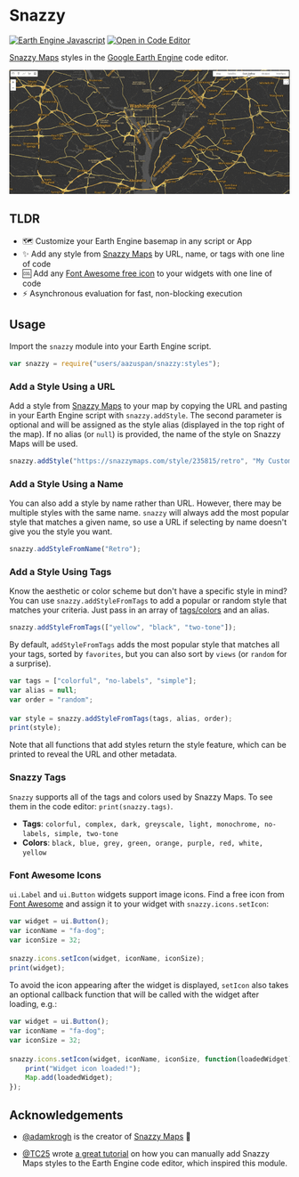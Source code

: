 # Snazzy

[![Earth Engine Javascript](https://img.shields.io/badge/Earth%20Engine%20API-Javascript-red)](https://developers.google.com/earth-engine/tutorials/tutorial_api_01)
[![Open in Code Editor](https://img.shields.io/badge/Open%20in-Code%20Editor-9cf)](https://code.earthengine.google.com/eea55338fa02e2b114e8cd70431302d8)

[Snazzy Maps](https://snazzymaps.com) styles in the [Google Earth Engine](https://earthengine.google.com/) code editor.

![Snazzy basemap demo](assets/snazzy_demo.gif)

## TLDR

- 🗺️ Customize your Earth Engine basemap in any script or App
- ✨ Add any style from [Snazzy Maps](https://snazzymaps.com) by URL, name, or tags with one line of code
- 🆒 Add any [Font Awesome free icon](https://fontawesome.com/search?m=free&o=r) to your widgets with one line of code
- ⚡ Asynchronous evaluation for fast, non-blocking execution

## Usage

Import the `snazzy` module into your Earth Engine script.

```javascript
var snazzy = require("users/aazuspan/snazzy:styles");
```

### Add a Style Using a URL
Add a style from [Snazzy Maps](https://snazzymaps.com/explore) to your map by copying the URL and pasting in your Earth Engine script with `snazzy.addStyle`. The second parameter is optional and will be assigned as the style alias (displayed in the top right of the map). If no alias (or `null`) is provided, the name of the style on Snazzy Maps will be used.

```javascript
snazzy.addStyle("https://snazzymaps.com/style/235815/retro", "My Custom Style");
```

### Add a Style Using a Name

You can also add a style by name rather than URL. However, there may be multiple styles with the same name. `snazzy` will always add the most popular style that matches a given name, so use a URL if selecting by name doesn't give you the style you want.

```javascript
snazzy.addStyleFromName("Retro");
```

### Add a Style Using Tags

Know the aesthetic or color scheme but don't have a specific style in mind? You can use `snazzy.addStyleFromTags` to add a popular or random style that matches your criteria. Just pass in an array of [tags/colors](#snazzy-tags) and an alias.

```javascript
snazzy.addStyleFromTags(["yellow", "black", "two-tone"]);
```

By default, `addStyleFromTags` adds the most popular style that matches all your tags, sorted by `favorites`, but you can also sort by `views` (or `random` for a surprise).

```javascript
var tags = ["colorful", "no-labels", "simple"];
var alias = null;
var order = "random";

var style = snazzy.addStyleFromTags(tags, alias, order);
print(style);
```

Note that all functions that add styles return the style feature, which can be printed to reveal the URL and other metadata.

### Snazzy Tags

`Snazzy` supports all of the tags and colors used by Snazzy Maps. To see them in the code editor: `print(snazzy.tags)`.

- **Tags**: `colorful, complex, dark, greyscale, light, monochrome, no-labels, simple, two-tone`
- **Colors**: `black, blue, grey, green, orange, purple, red, white, yellow`

### Font Awesome Icons

`ui.Label` and `ui.Button` widgets support image icons. Find a free icon from [Font Awesome](https://fontawesome.com/search?m=free&o=r) and assign it to your widget with `snazzy.icons.setIcon`:

```js
var widget = ui.Button();
var iconName = "fa-dog";
var iconSize = 32;

snazzy.icons.setIcon(widget, iconName, iconSize);
print(widget);
```

To avoid the icon appearing after the widget is displayed, `setIcon` also takes an optional callback function that will be called with the widget after loading, e.g.:

```js
var widget = ui.Button();
var iconName = "fa-dog";
var iconSize = 32;

snazzy.icons.setIcon(widget, iconName, iconSize, function(loadedWidget) {
    print("Widget icon loaded!");
    Map.add(loadedWidget);
});
```

## Acknowledgements

- [@adamkrogh](https://github.com/adamkrogh) is the creator of [Snazzy Maps](https://snazzymaps.com) 👏

- [@TC25](https://github.com/TC25) wrote [a great tutorial](https://developers.google.com/earth-engine/tutorials/community/customizing-base-map-styles) on how you can manually add Snazzy Maps styles to the Earth Engine code editor, which inspired this module. 
